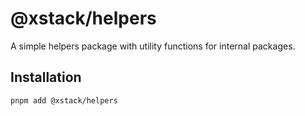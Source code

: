 # @xstack/helpers

A simple helpers package with utility functions for internal packages.

## Installation

```sh
pnpm add @xstack/helpers
